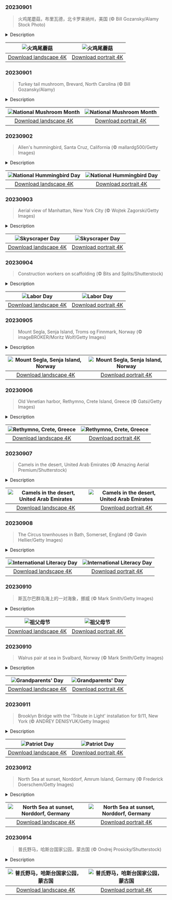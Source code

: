 

### 20230901

> 火鸡尾蘑菇，布里瓦德，北卡罗来纳州，美国 (© Bill Gozansky/Alamy Stock Photo)

<details>
<summary>Description</summary>

> 当蘑菇委员会决定给这些用途广泛的蘑菇们设立一个全国性的节日的时候，他们认为9月是最合适的月份——因为这个时候，宾夕法尼亚州就有一个蘑菇节。美国蘑菇月旨在强调蘑菇的重要性，并鼓励大家去了解蘑菇，分辨毒蘑菇和可食用蘑菇。今天照片上这种蘑菇因长得像火鸡尾巴，因而得名火鸡尾蘑菇，在中国传统医学中可入药。最近的研究也表明，火鸡尾蘑菇还具有抗肿瘤的特性，有助于增强免疫系统。此外，蘑菇还是很有营养价值的食物，从波多贝罗蘑菇到香菇，可食用的蘑菇有成千上万种。无论是煎炒、做馅、切片、还是做披萨或是做汤，蘑菇总能在餐桌上找到它的一席之地。
> 
> 
> 
> 

</details>

| ![火鸡尾蘑菇](https://cn.bing.com/th?id=OHR.TurkeyTailMush_ZH-CN9683744281_UHD.jpg&pid=hp&w=400&h=224&rs=1&c=4) | ![火鸡尾蘑菇](https://cn.bing.com/th?id=OHR.TurkeyTailMush_ZH-CN9683744281_1080x1920.jpg&pid=hp&w=155&h=315&rs=1&c=4) |
|:---------:|:---------:|
| [Download landscape 4K](https://cn.bing.com/th?id=OHR.TurkeyTailMush_ZH-CN9683744281_UHD.jpg) | [Download portrait 4K](https://cn.bing.com/th?id=OHR.TurkeyTailMush_ZH-CN9683744281_1080x1920.jpg) |

### 20230901

> Turkey tail mushroom, Brevard, North Carolina (© Bill Gozansky/Alamy)

<details>
<summary>Description</summary>

> When the Mushroom Council decided it was high time to 'champignon' these versatile fungi, they settled on September as the perfect time to do so. National Mushroom Month highlights their importance and encourages you to know your mushrooms. For example, poisonous jack-o'-lantern mushrooms are sometimes misidentified as edible chanterelles. Others have medicinal properties like today's homepage species, turkey tail, used to treat lung conditions in traditional Chinese medicine. Recent research showed them exhibiting anti-tumor properties and helping fortify the immune system. Other mushrooms make great meal additions, and from portobello to shiitake mushrooms, there are thousands of edible species out there. Sautéed, stuffed, sliced, on a pizza, or in soup, it is time to bring some umami fun(gi) to your plate!
> 
> 
> 
> 

</details>

| ![National Mushroom Month](https://cn.bing.com/th?id=OHR.TurkeyTailMush_EN-US2958542405_UHD.jpg&pid=hp&w=400&h=224&rs=1&c=4) | ![National Mushroom Month](https://cn.bing.com/th?id=OHR.TurkeyTailMush_EN-US2958542405_1080x1920.jpg&pid=hp&w=155&h=315&rs=1&c=4) |
|:---------:|:---------:|
| [Download landscape 4K](https://cn.bing.com/th?id=OHR.TurkeyTailMush_EN-US2958542405_UHD.jpg) | [Download portrait 4K](https://cn.bing.com/th?id=OHR.TurkeyTailMush_EN-US2958542405_1080x1920.jpg) |

### 20230902

> Allen's hummingbird, Santa Cruz, California (© mallardg500/Getty Images)

<details>
<summary>Description</summary>

> It's National Hummingbird Day, a day to celebrate these tiny wonders. Their colorful plumage and ability to hover mid-air make them particularly eye-catching. The rapid flapping of their wings—an average of 53 times a second—creates their trademark humming sound and works up quite an appetite: These little birdies can feed every 10–15 minutes! Today's homepage star is an Allen's hummingbird, which grows to about 3.5 inches in length and is found along the west coast of North America, most commonly in California. National Hummingbird Day aims to boost the preservation of these mini marvels, by protecting them and their habitat.
> 
> 
> 
> 

</details>

| ![National Hummingbird Day](https://cn.bing.com/th?id=OHR.TinyHummer_EN-US3171586787_UHD.jpg&pid=hp&w=400&h=224&rs=1&c=4) | ![National Hummingbird Day](https://cn.bing.com/th?id=OHR.TinyHummer_EN-US3171586787_1080x1920.jpg&pid=hp&w=155&h=315&rs=1&c=4) |
|:---------:|:---------:|
| [Download landscape 4K](https://cn.bing.com/th?id=OHR.TinyHummer_EN-US3171586787_UHD.jpg) | [Download portrait 4K](https://cn.bing.com/th?id=OHR.TinyHummer_EN-US3171586787_1080x1920.jpg) |

### 20230903

> Aerial view of Manhattan, New York City (© Wojtek Zagorski/Getty Images)

<details>
<summary>Description</summary>

> Skyscraper Day pays tribute to the towering architectural wonders that dominate our city skylines. Observed on September 3, it also marks the birthday of Louis Henry Sullivan, a pioneer of modern architecture who is often called the 'father of skyscrapers.' Found in the world's biggest cities, skyscrapers serve as symbols of progress, ambition, and reaching new heights. Manhattan, the dense, vibrant heart of New York City, boasts a mesmerizing skyline with an array of iconic skyscrapers. These structures, like the Empire State Building, One World Trade Center, and the Chrysler Building, define the city's architectural and cultural legacy and captivate millions of visitors every year.
> 
> 
> 
> 

</details>

| ![Skyscraper Day](https://cn.bing.com/th?id=OHR.ManhattanAerial_EN-US3290111355_UHD.jpg&pid=hp&w=400&h=224&rs=1&c=4) | ![Skyscraper Day](https://cn.bing.com/th?id=OHR.ManhattanAerial_EN-US3290111355_1080x1920.jpg&pid=hp&w=155&h=315&rs=1&c=4) |
|:---------:|:---------:|
| [Download landscape 4K](https://cn.bing.com/th?id=OHR.ManhattanAerial_EN-US3290111355_UHD.jpg) | [Download portrait 4K](https://cn.bing.com/th?id=OHR.ManhattanAerial_EN-US3290111355_1080x1920.jpg) |

### 20230904

> Construction workers on scaffolding (© Bits and Splits/Shutterstock)

<details>
<summary>Description</summary>

> Labor Day is a well-earned day of rest for many workers across America. The food we eat, the shelter over our heads, and the transportation that moves us around all exist thanks to our collective labor. Organized labor movements grew in the 19th century, along with calls for a day to honor workers' contributions. The first Labor Day was celebrated with a parade in New York City in September 1882 and similar events spread throughout the country. In 1894, President Grover Cleveland signed a bill declaring the first Monday in September as Labor Day. Today, Labor Day marks the unofficial end of summer, but let's not forget to take a moment to give thanks for the work we all put in to take care of our communities, our families, and ourselves.
> 
> 
> 
> 

</details>

| ![Labor Day](https://cn.bing.com/th?id=OHR.LaborDayWorkers_EN-US3448430770_UHD.jpg&pid=hp&w=400&h=224&rs=1&c=4) | ![Labor Day](https://cn.bing.com/th?id=OHR.LaborDayWorkers_EN-US3448430770_1080x1920.jpg&pid=hp&w=155&h=315&rs=1&c=4) |
|:---------:|:---------:|
| [Download landscape 4K](https://cn.bing.com/th?id=OHR.LaborDayWorkers_EN-US3448430770_UHD.jpg) | [Download portrait 4K](https://cn.bing.com/th?id=OHR.LaborDayWorkers_EN-US3448430770_1080x1920.jpg) |

### 20230905

> Mount Segla, Senja Island, Troms og Finnmark, Norway (© imageBROKER/Moritz Wolf/Getty Images)

<details>
<summary>Description</summary>

> A beautiful island popularly known as 'Norway in miniature,' Senja's diverse landscape boasts mountainous terrain as well as lush greenery. At 600 square miles, it is Norway's second-largest island, connected to the mainland by the Gisund Bridge. The most notable spot on Senja is pictured today, Mount Segla, a magnificent peak that is visited frequently in summer, with a trail starting in Fjordgård, a fishing village in the north of Senja. It's a tough hike to the top, more than 2,000 feet above sea level. Other tourist attractions include Ånderdalen National Park and Tranøya, an island off the south coast of Senja known for its tranquility.
> 
> 
> 
> 

</details>

| ![Mount Segla, Senja Island, Norway](https://cn.bing.com/th?id=OHR.MountSegla_EN-US3570750349_UHD.jpg&pid=hp&w=400&h=224&rs=1&c=4) | ![Mount Segla, Senja Island, Norway](https://cn.bing.com/th?id=OHR.MountSegla_EN-US3570750349_1080x1920.jpg&pid=hp&w=155&h=315&rs=1&c=4) |
|:---------:|:---------:|
| [Download landscape 4K](https://cn.bing.com/th?id=OHR.MountSegla_EN-US3570750349_UHD.jpg) | [Download portrait 4K](https://cn.bing.com/th?id=OHR.MountSegla_EN-US3570750349_1080x1920.jpg) |

### 20230906

> Old Venetian harbor, Rethymno, Crete Island, Greece (© Gatsi/Getty Images)

<details>
<summary>Description</summary>

> The Venetian harbor in the Old Town of Rethymno, on the Greek island of Crete, invites you to time travel through history. Its Egyptian lighthouse and Turkish elements are proof of different nations leaving their mark on Crete's old port. Forged in the 14th century under Venetian rule, this port has long served as a bustling hub for commerce and enterprise. For today's visitors, a replica of an old wooden sailing ship offers a full historic adventure. For a nostalgic inland experience, visit the 16th-century Fortezza, Rethymno's Venetian fortress. The citadel is visible from every corner of the town and offers a panoramic view of Rethymno.
> 
> 
> 
> 

</details>

| ![Rethymno, Crete, Greece](https://cn.bing.com/th?id=OHR.CreteHarbor_EN-US3759550362_UHD.jpg&pid=hp&w=400&h=224&rs=1&c=4) | ![Rethymno, Crete, Greece](https://cn.bing.com/th?id=OHR.CreteHarbor_EN-US3759550362_1080x1920.jpg&pid=hp&w=155&h=315&rs=1&c=4) |
|:---------:|:---------:|
| [Download landscape 4K](https://cn.bing.com/th?id=OHR.CreteHarbor_EN-US3759550362_UHD.jpg) | [Download portrait 4K](https://cn.bing.com/th?id=OHR.CreteHarbor_EN-US3759550362_1080x1920.jpg) |

### 20230907

> Camels in the desert, United Arab Emirates (© Amazing Aerial Premium/Shutterstock)

<details>
<summary>Description</summary>

> Desert-dwelling camels have been central to lives in the United Arab Emirates for thousands of years. A key mode of transportation for Bedouins, camels long helped them traverse the sweltering sands in search of water and supplies. These dromedaries were also used as currency to fulfill obligations such as dowries or zakat, an annual charitable fee in Muslim communities. Camel milk is a valuable and nutritious ingredient in many recipes in the region, while camel racing keeps people entertained to this day, illustrating the versatility of these hardy creatures.
> 
> 
> 
> 

</details>

| ![Camels in the desert, United Arab Emirates](https://cn.bing.com/th?id=OHR.CamelsAbove_EN-US3904666620_UHD.jpg&pid=hp&w=400&h=224&rs=1&c=4) | ![Camels in the desert, United Arab Emirates](https://cn.bing.com/th?id=OHR.CamelsAbove_EN-US3904666620_1080x1920.jpg&pid=hp&w=155&h=315&rs=1&c=4) |
|:---------:|:---------:|
| [Download landscape 4K](https://cn.bing.com/th?id=OHR.CamelsAbove_EN-US3904666620_UHD.jpg) | [Download portrait 4K](https://cn.bing.com/th?id=OHR.CamelsAbove_EN-US3904666620_1080x1920.jpg) |

### 20230908

> The Circus townhouses in Bath, Somerset, England (© Gavin Hellier/Getty Images)

<details>
<summary>Description</summary>

> Jane Austen, author of 'Pride and Prejudice,' is one of the best-known writers in English literature, so it's not a surprise that there are multiple festivals honoring her legacy. The largest is held here, in the English city of Bath, where Austen lived from 1801 to 1806. On September 8, International Literacy Day, the city begins its annual 10-day Jane Austen Festival with hundreds of Austen fans walking the streets dressed in costumes from Britain's Regency era, in the early 19th century.
> 
> International Literacy Day has been celebrated since 1967 and aims to highlight the importance of literacy to individuals and society. A global conference is held in Paris, France, including the awards ceremony of UNESCO's International Literacy Prizes.
> 
> 

</details>

| ![International Literacy Day](https://cn.bing.com/th?id=OHR.BathCircus_EN-US1560951776_UHD.jpg&pid=hp&w=400&h=224&rs=1&c=4) | ![International Literacy Day](https://cn.bing.com/th?id=OHR.BathCircus_EN-US1560951776_1080x1920.jpg&pid=hp&w=155&h=315&rs=1&c=4) |
|:---------:|:---------:|
| [Download landscape 4K](https://cn.bing.com/th?id=OHR.BathCircus_EN-US1560951776_UHD.jpg) | [Download portrait 4K](https://cn.bing.com/th?id=OHR.BathCircus_EN-US1560951776_1080x1920.jpg) |

### 20230910

> 斯瓦尔巴群岛海上的一对海象，挪威 (© Mark Smith/Getty Images)

<details>
<summary>Description</summary>

> 今天是祖父母节，你有没有给奶奶爷爷打个电话呢？自1978年以来，祖父母节成为了美国的全国性节日，旨在让人们表达对祖父母的敬意，唤起晚辈对长者的重视。祖父母们人生经验丰富，总是在家庭中扮演着智者的角色。提及智者，人们脑中通常会浮现一个留着长胡须的老人。在许多文化中，胡须也代表着智慧。今天照片里的海象也长着胡须，不过比起“象征智慧”，海象的胡须倒是有更实际的用处——寻找食物。
> 
> 
> 
> 

</details>

| ![祖父母节](https://cn.bing.com/th?id=OHR.WalrusSvalbard_ZH-CN6343458320_UHD.jpg&pid=hp&w=400&h=224&rs=1&c=4) | ![祖父母节](https://cn.bing.com/th?id=OHR.WalrusSvalbard_ZH-CN6343458320_1080x1920.jpg&pid=hp&w=155&h=315&rs=1&c=4) |
|:---------:|:---------:|
| [Download landscape 4K](https://cn.bing.com/th?id=OHR.WalrusSvalbard_ZH-CN6343458320_UHD.jpg) | [Download portrait 4K](https://cn.bing.com/th?id=OHR.WalrusSvalbard_ZH-CN6343458320_1080x1920.jpg) |

### 20230910

> Walrus pair at sea in Svalbard, Norway (© Mark Smith/Getty Images)

<details>
<summary>Description</summary>

> Have you called your nana, abuela, pop-pop or lolo lately? No matter what you call them, there's no better time to pick up the phone than Grandparents' Day, held on the Sunday after Labor Day. Grandparents play a special role in our lives, helping to raise new generations, passing down family history and sharing the wisdom of their experience. Wisdom is not always indicated by a thick Wilford-Brimley-esque mustache, but whiskers do lend a certain esteemed quality. Perhaps that's why these Atlantic walruses look like they're about to tell you why they voted for Hubert Humphrey.
> 
> 
> 
> 

</details>

| ![Grandparents' Day](https://cn.bing.com/th?id=OHR.WalrusSvalbard_EN-US1836032120_UHD.jpg&pid=hp&w=400&h=224&rs=1&c=4) | ![Grandparents' Day](https://cn.bing.com/th?id=OHR.WalrusSvalbard_EN-US1836032120_1080x1920.jpg&pid=hp&w=155&h=315&rs=1&c=4) |
|:---------:|:---------:|
| [Download landscape 4K](https://cn.bing.com/th?id=OHR.WalrusSvalbard_EN-US1836032120_UHD.jpg) | [Download portrait 4K](https://cn.bing.com/th?id=OHR.WalrusSvalbard_EN-US1836032120_1080x1920.jpg) |

### 20230911

> Brooklyn Bridge with the 'Tribute in Light' installation for 9/11, New York (© ANDREY DENISYUK/Getty Images)

<details>
<summary>Description</summary>

> On September 11, Patriot Day is observed as a national day of service and remembrance to honor the 2,977 people who died in the attacks on the United States in 2001. Congress established the day in 2002 with bipartisan support, and ever since, US government buildings, both domestic and abroad, fly the American flag at half-staff. Many citizens and businesses do the same in remembrance. Patriot Day also honors the hard work and sacrifice of the first responders who bravely put themselves in harm's way in the hours and days after the attacks.
> 
> Today's image is of the Brooklyn Bridge with 'Tribute in Light' in the background, a display of 88 searchlights arranged in two columns that represent the Twin Towers that fell. Originally a temporary display, the annual installation illuminates the sky with columns of light from dusk until dawn. It is a stark reminder of the lives that were tragically lost in Manhattan, Pennsylvania, and at the Pentagon.
> 
> 

</details>

| ![Patriot Day](https://cn.bing.com/th?id=OHR.BridgeMemorial_EN-US1953692613_UHD.jpg&pid=hp&w=400&h=224&rs=1&c=4) | ![Patriot Day](https://cn.bing.com/th?id=OHR.BridgeMemorial_EN-US1953692613_1080x1920.jpg&pid=hp&w=155&h=315&rs=1&c=4) |
|:---------:|:---------:|
| [Download landscape 4K](https://cn.bing.com/th?id=OHR.BridgeMemorial_EN-US1953692613_UHD.jpg) | [Download portrait 4K](https://cn.bing.com/th?id=OHR.BridgeMemorial_EN-US1953692613_1080x1920.jpg) |

### 20230912

> North Sea at sunset, Norddorf, Amrum Island, Germany (© Frederick Doerschem/Getty Images)

<details>
<summary>Description</summary>

> The small village of Norddorf is one of the oldest on the island of Amrum, off Germany's North Sea coast. Nestled amidst stunning natural beauty, Amrum is home to around 2,300 people and has a strong maritime heritage. Museums and lighthouses offer a glimpse into the island's past. Tourists can also explore the unique wildlife of the Naturschutzgebiet Amrumer Dünen (Amrum Dunes Nature Reserve), home to various bird species, like the red knot and brent goose, as well as plants like the common sundew and ragged robin.
> 
> 
> 
> 

</details>

| ![North Sea at sunset, Norddorf, Germany](https://cn.bing.com/th?id=OHR.NorthSeaStairs_EN-US2097672090_UHD.jpg&pid=hp&w=400&h=224&rs=1&c=4) | ![North Sea at sunset, Norddorf, Germany](https://cn.bing.com/th?id=OHR.NorthSeaStairs_EN-US2097672090_1080x1920.jpg&pid=hp&w=155&h=315&rs=1&c=4) |
|:---------:|:---------:|
| [Download landscape 4K](https://cn.bing.com/th?id=OHR.NorthSeaStairs_EN-US2097672090_UHD.jpg) | [Download portrait 4K](https://cn.bing.com/th?id=OHR.NorthSeaStairs_EN-US2097672090_1080x1920.jpg) |

### 20230914

> 普氏野马，哈斯台国家公园，蒙古国 (© Ondrej Prosicky/Shutterstock)

<details>
<summary>Description</summary>

> 蒙古的哈斯台国家公是普氏野马的家园。这种马非常特殊和稀有，被认为是如今仅存的真正的纯种野马。普氏野马有浅黄棕色的皮毛、短而硬的鬃毛和短腿，因此很容易被辨认出来。有趣的是，普氏野马有66条染色体，而家马只有64条染色体。不过，普氏野马可以与家马交配，产生杂交品种。这些杂交马有65条染色体，也可以繁衍后代。
> 
> 
> 
> 

</details>

| ![普氏野马，哈斯台国家公园，蒙古国](https://cn.bing.com/th?id=OHR.MongoliaHorses_ZH-CN7660582867_UHD.jpg&pid=hp&w=400&h=224&rs=1&c=4) | ![普氏野马，哈斯台国家公园，蒙古国](https://cn.bing.com/th?id=OHR.MongoliaHorses_ZH-CN7660582867_1080x1920.jpg&pid=hp&w=155&h=315&rs=1&c=4) |
|:---------:|:---------:|
| [Download landscape 4K](https://cn.bing.com/th?id=OHR.MongoliaHorses_ZH-CN7660582867_UHD.jpg) | [Download portrait 4K](https://cn.bing.com/th?id=OHR.MongoliaHorses_ZH-CN7660582867_1080x1920.jpg) |